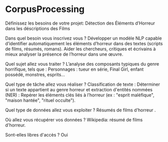 # CorpusProcessing
Définissez les besoins de votre projet: Détection des Éléments d’Horreur dans les déscriptions des Films

Dans quel besoin vous inscrivez vous ?
Développer un modèle NLP capable d’identifier automatiquement les éléments d’horreur dans des textes (scripts de films, résumés, romans).
Aider les chercheurs, critiques et écrivains à mieux analyser la présence de l’horreur dans une œuvre.

Quel sujet allez vous traiter ?
L’analyse des composants typiques du genre horrifique, tels que :
Personnages : tueur en série, Final Girl, enfant possédé, monstres, esprits...

Quel type de tâche allez vous réaliser ?
Classification de texte : Déterminer si un texte appartient au genre horreur et extraction d'entités nommées (NER) : Repérer les éléments clés liés à l’horreur (ex : "esprit maléfique", "maison hantée", "rituel occulte").

Quel type de données allez vous exploiter ?
Résumés de films d’horreur .

Où allez vous récupérer vos données ?
Wikipedia: résumé de films d'horreur.

Sont-elles libres d'accès ?
Oui
